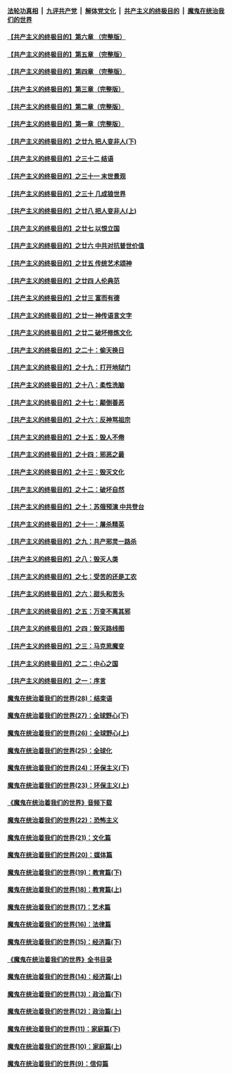 

####  [法轮功真相](../../../../basic/blob/master/README.md?t=06181302) &nbsp;|&nbsp; [九评共产党](../../../../9ping.md/blob/master/README.md?t=06181302) &nbsp;|&nbsp; [解体党文化](../../../../jtdwh.md/blob/master/README.md?t=06181302)  &nbsp;|&nbsp; [共产主义的终极目的](../../../../gczydzjmd.md/blob/master/README.md?t=06181302) &nbsp;|&nbsp; [魔鬼在统治我们的世界](../../../../mgztzwmdsj.md/blob/master/README.md?t=06181302) 

#### [【共产主义的终极目的】第六章 （完整版）](../pages/nsc422/n11428913.md?t=06181302) 

#### [【共产主义的终极目的】第五章 （完整版）](../pages/nsc422/n11428912.md?t=06181302) 

#### [【共产主义的终极目的】第四章 （完整版）](../pages/nsc422/n11428907.md?t=06181302) 

#### [【共产主义的终极目的】第三章（完整版）](../pages/nsc422/n11428848.md?t=06181302) 

#### [【共产主义的终极目的】第二章（完整版）](../pages/nsc422/n11428831.md?t=06181302) 

#### [【共产主义的终极目的】第一章（完整版）](../pages/nsc422/n11417651.md?t=06181302) 

#### [【共产主义的终极目的】之廿九 把人变非人(下)](../pages/nsc422/n11344140.md?t=06181302) 

#### [【共产主义的终极目的】之三十二 结语](../pages/nsc422/n11360535.md?t=06181302) 

#### [【共产主义的终极目的】之三十一 末世景观](../pages/nsc422/n11351129.md?t=06181302) 

#### [【共产主义的终极目的】之三十 几成狼世界](../pages/nsc422/n11348280.md?t=06181302) 

#### [【共产主义的终极目的】之廿八 把人变非人(上)](../pages/nsc422/n11340492.md?t=06181302) 

#### [【共产主义的终极目的】之廿七 以恨立国](../pages/nsc422/n11336944.md?t=06181302) 

#### [【共产主义的终极目的】之廿六 中共对抗普世价值](../pages/nsc422/n11324785.md?t=06181302) 

#### [【共产主义的终极目的】之廿五 传统艺术颂神](../pages/nsc422/n11296396.md?t=06181302) 

#### [【共产主义的终极目的】之廿四 人伦典范](../pages/nsc422/n11296397.md?t=06181302) 

#### [【共产主义的终极目的】之廿三 富而有德](../pages/nsc422/n11283598.md?t=06181302) 

#### [【共产主义的终极目的】之廿一 神传语言文字](../pages/nsc422/n11263265.md?t=06181302) 

#### [【共产主义的终极目的】之廿二 破坏修炼文化](../pages/nsc422/n11245728.md?t=06181302) 

#### [【共产主义的终极目的】之二十：偷天换日](../pages/nsc422/n11238846.md?t=06181302) 

#### [【共产主义的终极目的】之十九：打开地狱门](../pages/nsc422/n11206376.md?t=06181302) 

#### [【共产主义的终极目的】之十八：柔性洗脑](../pages/nsc422/n11199994.md?t=06181302) 

#### [【共产主义的终极目的】之十七：颠倒善恶](../pages/nsc422/n11179782.md?t=06181302) 

#### [【共产主义的终极目的】之十六：反神骂祖宗](../pages/nsc422/n11166798.md?t=06181302) 

#### [【共产主义的终极目的】之十五：毁人不倦](../pages/nsc422/n11166792.md?t=06181302) 

#### [【共产主义的终极目的】之十四：邪恶之最](../pages/nsc422/n11150249.md?t=06181302) 

#### [【共产主义的终极目的】之十三：毁灭文化](../pages/nsc422/n11135227.md?t=06181302) 

#### [【共产主义的终极目的】之十二：破坏自然](../pages/nsc422/n11135214.md?t=06181302) 

#### [【共产主义的终极目的】之十：苏俄预演 中共登台](../pages/nsc422/n11118424.md?t=06181302) 

#### [【共产主义的终极目的】之十一：屠杀精英](../pages/nsc422/n11118442.md?t=06181302) 

#### [【共产主义的终极目的】之九：共产邪灵一路杀](../pages/nsc422/n11114139.md?t=06181302) 

#### [【共产主义的终极目的】之八：毁灭人类](../pages/nsc422/n11108503.md?t=06181302) 

#### [【共产主义的终极目的】之七：受苦的还是工农](../pages/nsc422/n11101809.md?t=06181302) 

#### [【共产主义的终极目的】之六：甜头和苦头](../pages/nsc422/n11096971.md?t=06181302) 

#### [【共产主义的终极目的】之五：万变不离其邪](../pages/nsc422/n11091285.md?t=06181302) 

#### [【共产主义的终极目的】之四：毁灭路线图](../pages/nsc422/n11086284.md?t=06181302) 

#### [【共产主义的终极目的】之三：马克思魔变](../pages/nsc422/n11061941.md?t=06181302) 

#### [【共产主义的终极目的】之二：中心之国](../pages/nsc422/n11047728.md?t=06181302) 

#### [【共产主义的终极目的】之一：序言](../pages/nsc422/n11086077.md?t=06181302) 

#### [魔鬼在统治着我们的世界(28)：结束语](../pages/nsc422/n10936246.md?t=06181302) 

#### [魔鬼在统治着我们的世界(27)：全球野心(下)](../pages/nsc422/n10928319.md?t=06181302) 

#### [魔鬼在统治着我们的世界(26)：全球野心(上)](../pages/nsc422/n10900318.md?t=06181302) 

#### [魔鬼在统治着我们的世界(25)：全球化](../pages/nsc422/n10788205.md?t=06181302) 

#### [魔鬼在统治着我们的世界(24)：环保主义(下)](../pages/nsc422/n10695307.md?t=06181302) 

#### [魔鬼在统治着我们的世界(23)：环保主义(上)](../pages/nsc422/n10688613.md?t=06181302) 

#### [《魔鬼在统治着我们的世界》音频下载](../pages/nsc422/n10635553.md?t=06181302) 

#### [魔鬼在统治着我们的世界(22)：恐怖主义](../pages/nsc422/n10614727.md?t=06181302) 

#### [魔鬼在统治着我们的世界(21)：文化篇](../pages/nsc422/n10597706.md?t=06181302) 

#### [魔鬼在统治着我们的世界(20)：媒体篇](../pages/nsc422/n10586579.md?t=06181302) 

#### [魔鬼在统治着我们的世界(19)：教育篇(下)](../pages/nsc422/n10564808.md?t=06181302) 

#### [魔鬼在统治着我们的世界(18)：教育篇(上)](../pages/nsc422/n10526970.md?t=06181302) 

#### [魔鬼在统治着我们的世界(17)：艺术篇](../pages/nsc422/n10499093.md?t=06181302) 

#### [魔鬼在统治着我们的世界(16)：法律篇](../pages/nsc422/n10485969.md?t=06181302) 

#### [魔鬼在统治着我们的世界(15)：经济篇(下)](../pages/nsc422/n10469975.md?t=06181302) 

#### [《魔鬼在统治着我们的世界》全书目录](../pages/nsc422/n10464261.md?t=06181302) 

#### [魔鬼在统治着我们的世界(14)：经济篇(上)](../pages/nsc422/n10457370.md?t=06181302) 

#### [魔鬼在统治着我们的世界(13)：政治篇(下)](../pages/nsc422/n10448270.md?t=06181302) 

#### [魔鬼在统治着我们的世界(12)：政治篇(上)](../pages/nsc422/n10444576.md?t=06181302) 

#### [魔鬼在统治着我们的世界(11)：家庭篇(下)](../pages/nsc422/n10440961.md?t=06181302) 

#### [魔鬼在统治着我们的世界(10)：家庭篇(上)](../pages/nsc422/n10435448.md?t=06181302) 

#### [魔鬼在统治着我们的世界(9)：信仰篇](../pages/nsc422/n10432159.md?t=06181302) 

